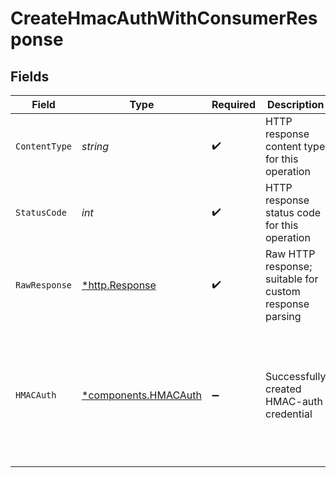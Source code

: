 # CreateHmacAuthWithConsumerResponse


## Fields

| Field                                                                                                                                                                              | Type                                                                                                                                                                               | Required                                                                                                                                                                           | Description                                                                                                                                                                        | Example                                                                                                                                                                            |
| ---------------------------------------------------------------------------------------------------------------------------------------------------------------------------------- | ---------------------------------------------------------------------------------------------------------------------------------------------------------------------------------- | ---------------------------------------------------------------------------------------------------------------------------------------------------------------------------------- | ---------------------------------------------------------------------------------------------------------------------------------------------------------------------------------- | ---------------------------------------------------------------------------------------------------------------------------------------------------------------------------------- |
| `ContentType`                                                                                                                                                                      | *string*                                                                                                                                                                           | :heavy_check_mark:                                                                                                                                                                 | HTTP response content type for this operation                                                                                                                                      |                                                                                                                                                                                    |
| `StatusCode`                                                                                                                                                                       | *int*                                                                                                                                                                              | :heavy_check_mark:                                                                                                                                                                 | HTTP response status code for this operation                                                                                                                                       |                                                                                                                                                                                    |
| `RawResponse`                                                                                                                                                                      | [*http.Response](https://pkg.go.dev/net/http#Response)                                                                                                                             | :heavy_check_mark:                                                                                                                                                                 | Raw HTTP response; suitable for custom response parsing                                                                                                                            |                                                                                                                                                                                    |
| `HMACAuth`                                                                                                                                                                         | [*components.HMACAuth](../../models/components/hmacauth.md)                                                                                                                        | :heavy_minus_sign:                                                                                                                                                                 | Successfully created HMAC-auth credential                                                                                                                                          | {<br/>"consumer": {<br/>"id": "84a73fb8-50fc-44a7-a4d5-aa17728ee83f"<br/>},<br/>"id": "75695322-e8a0-4109-aed4-5416b0308d85",<br/>"secret": "wQazJ304DW5huJklHgUfjfiSyCyTAEDZ",<br/>"username": "xerxes"<br/>} |